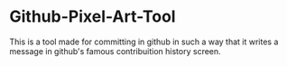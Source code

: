 # Github-Pixel-Art-Tool

This is a tool made for committing in github in such a way that it writes a message in github's famous contribuition history screen.
